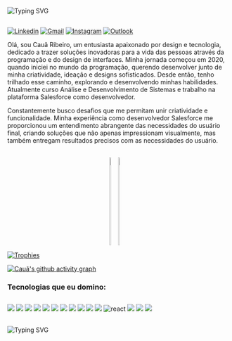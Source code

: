 ![Typing SVG](https://readme-typing-svg.demolab.com?font=Fira+Code&size=29&pause=1500&weight=900&duration=3500&color=FFFFFF&background=FFFFFF00&vCenter=true&width=1100&height=60&lines=👋👋+Olá.+Meu+nome+é+Cauã,+e+eu+sou+um+Desenvolvedor+Front+End!)
##
[![Linkedin](https://img.shields.io/badge/LinkedIn-0077B5?style=for-the-badge&logo=linkedin&logoColor=white)](https://www.linkedin.com/in/cau%C3%A3-ribeiro-5b4a29251/)
[![Gmail](https://img.shields.io/badge/Gmail-D14836?style=for-the-badge&logo=gmail&logoColor=white)](mailto:cauaribeirob915@gmail.com)
[![Instagram](https://img.shields.io/badge/Instagram-E4405F?style=for-the-badge&logo=instagram&logoColor=white)](https://www.instagram.com/caua_renaitre/)
[![Outlook](https://img.shields.io/badge/Microsoft_Outlook-0078D4?style=for-the-badge&logo=microsoft-outlook&logoColor=white)](mailto:caua.bonfim@sptech.school)

Olá, sou Cauã Ribeiro, um entusiasta apaixonado por design e tecnologia, dedicado a trazer soluções inovadoras para a vida das pessoas através da programação e do design de interfaces. Minha jornada começou em 2020, quando iniciei no mundo da programação, querendo desenvolver junto de minha criatividade, ideação e designs sofisticados. Desde então, tenho trilhado esse caminho, explorando e desenvolvendo minhas habilidades. Atualmente curso Análise e Desenvolvimento de Sistemas e trabalho na plataforma Salesforce como desenvolvedor.

Constantemente busco desafios que me permitam unir criatividade e funcionalidade. Minha experiência como desenvolvedor Salesforce me proporcionou um entendimento abrangente das necessidades do usuário final, criando soluções que não apenas impressionam visualmente, mas também entregam resultados precisos com as necessidades do usuário.
##
<div display style= "display: flex; justify-content: center;">
<div display style= "display: flex; justify-content: space-between;">
  <span style= "display: flex;">
    <a href="https://github.com/Cabayer915"></a>
    <img height="200px" width="45%" src="https://github-readme-stats.vercel.app/api?username=cabayer915&show_icons=true&theme=merko"/>
  </span>

  <span style= "display: flex;">
  <a href="https://github.com/Cabayer915">
  <img height="200px" width="35%" src="https://github-readme-stats.vercel.app/api/top-langs/?username=Cabayer915&layout=compact&langs_count=7&theme=merko" />
 </span>
</div>
</div>

![Trophies](https://github-profile-trophy.vercel.app/?username=cabayer915&row=1&column=6&theme=radical&margin-w=41&margin-h=41) 

[![Cauã's github activity graph](https://github-readme-activity-graph.vercel.app/graph?username=cabayer915&bg_color=0d1117&color=00ebe8&line=00ffff&point=1d8686&area=true&hide_border=true)](https://github.com/ashutosh00710/github-readme-activity-graph)

### Tecnologias que eu domino:
##
<div style="display: inline_block">
<img aling="center" src="https://img.shields.io/badge/HTML5-E34F26?style=for-the-badge&logo=html5&logoColor=white"/>
<img aling="center" src="https://img.shields.io/badge/CSS3-1572B6?style=for-the-badge&logo=css3&logoColor=white"/>
<img aling="center" src="https://img.shields.io/badge/JavaScript-323330?style=for-the-badge&logo=javascript&logoColor=F7DF1E"/>
<img aling="center" src="https://img.shields.io/badge/Salesforce-00A1E0?style=for-the-badge&logo=Salesforce&logoColor=white"/>
<img aling="center" src="https://img.shields.io/badge/MySQL-00000F?style=for-the-badge&logo=mysql&logoColor=white"/>
<img aling="center" src="https://img.shields.io/badge/Java-ED8B00?style=for-the-badge&logo=openjdk&logoColor=white"/>
<img aling="center" src="https://img.shields.io/badge/Figma-F24E1E?style=for-the-badge&logo=figma&logoColor=white"/>
<img aling="center" src="https://img.shields.io/badge/Unity-100000?style=for-the-badge&logo=unity&logoColor=white"/>
<img aling="center" src="https://img.shields.io/badge/Spring-6DB33F?style=for-the-badge&logo=spring&logoColor=white"/>
<img aling="center" src="https://img.shields.io/badge/Spring_Boot-F2F4F9?style=for-the-badge&logo=spring-boot"/>
<img aling="center" src="https://img.shields.io/badge/Node%20js-339933?style=for-the-badge&logo=nodedotjs&logoColor=white"/>
<img alt="react" src="https://img.shields.io/badge/React-20232A?style=for-the-badge&logo=react&logoColor=61DAFB" >
<img aling="center" src="https://img.shields.io/badge/Microsoft_SQL_Server-CC2927?style=for-the-badge&logo=microsoft-sql-server&logoColor=white"/>
<img aling="center" src="https://img.shields.io/badge/TypeScript-007ACC?style=for-the-badge&logo=typescript&logoColor=white"/>
<img aling="center" src="https://img.shields.io/badge/Kotlin-B125EA?style=for-the-badge&logo=kotlin&logoColor=white"/>
</div><br>

![Typing SVG](https://readme-typing-svg.demolab.com?font=Fira+Code&size=29&pause=1500&weight=900&duration=3500&color=FFFFFF&background=FFFFFF00&vCenter=true&width=1100&height=60&lines=👋+Obrigado+por+sua+visita,+nos+vemos+em+breve!)
##
